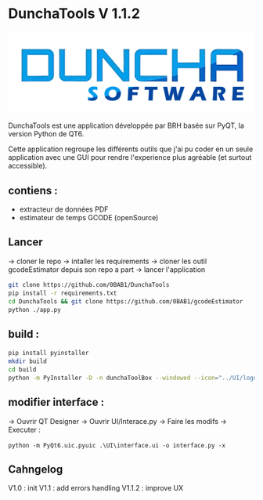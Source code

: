 # DunchaTools V 1.1.2

![DUNCHA SOFTWARE](UI/logo/duncha.png)

DunchaTools est une application développée par BRH basée sur PyQT, la version Python de QT6.

Cette application regroupe les différents outils que j'ai pu coder en un seule application avec une GUI pour rendre l'experience plus agréable (et surtout accessible).

## contiens :

- extracteur de données PDF
- estimateur de temps GCODE (openSource)

## Lancer

-> cloner le repo
-> intaller les requirements
-> cloner les outil gcodeEstimator depuis son repo a part
-> lancer l'application

```bash
git clone https://github.com/0BAB1/DunchaTools
pip install -r requirements.txt
cd DunchaTools && git clone https://github.com/0BAB1/gcodeEstimator
python ./app.py
```

## build :

```bash
pip install pyinstaller
mkdir build
cd build
python -m PyInstaller -D -n dunchaToolBox --windowed --icon="../UI/logo/favicon.ico" --add-data="../UI/logo;./UI/logo" ../app.py
```

## modifier interface :

-> Ouvrir QT Designer
-> Ouvrir UI/Interace.py
-> Faire les modifs
-> Executer :

```python -m PyQt6.uic.pyuic .\UI\interface.ui -o interface.py -x```

## Cahngelog

V1.0 : init
V1.1 : add errors handling
V1.1.2 : improve UX
